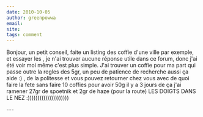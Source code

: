 ```yaml
---
date: 2010-10-05
author: greenpowwa
email: 
site: 
tags: comment
---
```


<p>Bonjour, un petit conseil, faite un listing des coffie d'une ville par exemple, et essayer les , je n'ai trouver aucune réponse utile dans ce forum, donc j'ai été voir moi même c'est plus simple. J'ai trouver un coffie pour ma part qui passe outre la regles des 5gr, un peu de patience de recherche aussi ça aide :) , de la politesse et vous pouvez retourner chez vous avec de quoi faire la fete sans faire 10 coffies pour avoir 50g il y a 3 jours de ça j'ai ramener 27gr de spoetnik et 2gr de haze (pour la route) LES DOIGTS DANS LE NEZ :)))))))))))))))))))))</p>
---
